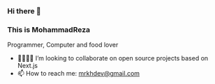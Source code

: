 ### Hi there 👋

### This is **MohammadReza**
Programmer, Computer and food lover

- 🫱🏿‍🫲🏻 I’m looking to collaborate on open source projects based on Next.js
- 📫 How to reach me: mrkhdev@gmail.com
